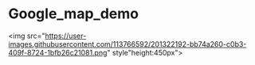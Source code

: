 # Google_map_demo

<img src="https://user-images.githubusercontent.com/113766592/201322192-bb74a260-c0b3-409f-8724-1bfb26c21081.png" style"height:450px">
